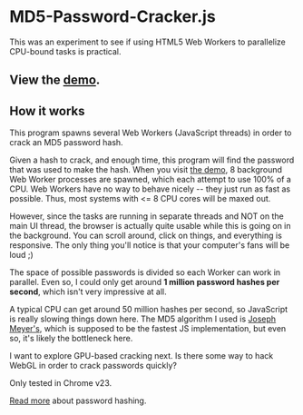# MD5-Password-Cracker.js

This was an experiment to see if using HTML5 Web Workers to parallelize CPU-bound tasks is practical.

## View the [demo](http://feross.org/hacks/md5-password-cracker.js/).

## How it works

This program spawns several Web Workers (JavaScript threads) in order to crack an MD5 password hash.

Given a hash to crack, and enough time, this program will find the password that was used to make the hash. When you visit [the demo](http://feross.org/hacks/md5-password-cracker.js/), 8 background Web Worker processes are spawned, which each attempt to use 100% of a CPU. Web Workers have no way to behave nicely -- they just run as fast as possible. Thus, most systems with <= 8 CPU cores will be maxed out.

However, since the tasks are running in separate threads and NOT on the main UI thread, the browser is actually quite usable while this is going on in the background. You can scroll around, click on things, and everything is responsive. The only thing you'll notice is that your computer's fans will be loud ;) 

The space of possible passwords is divided so each Worker can work in parallel. Even so, I could only get around **1 million password hashes per second**, which isn't very impressive at all.

A typical CPU can get around 50 million hashes per second, so JavaScript is really slowing things down here. The MD5 algorithm I used is [Joseph Meyer's](http://www.myersdaily.org/joseph/javascript/md5-text.html), which is supposed to be the fastest JS implementation, but even so, it's likely the bottleneck here.

I want to explore GPU-based cracking next. Is there some way to hack WebGL in order to crack passwords quickly?

Only tested in Chrome v23.

[Read more](http://www.codinghorror.com/blog/2012/04/speed-hashing.html) about password hashing.